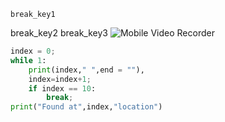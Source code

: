 ```ngMeta
break_key1
```

break_key2
break_key3
![Mobile Video Recorder](assets/how-break-`statement`-works.jpg)

```python
index = 0;  
while 1:  
    print(index," ",end = ""),  
    index=index+1;  
    if index == 10:  
        break;  
print("Found at",index,"location")
```
